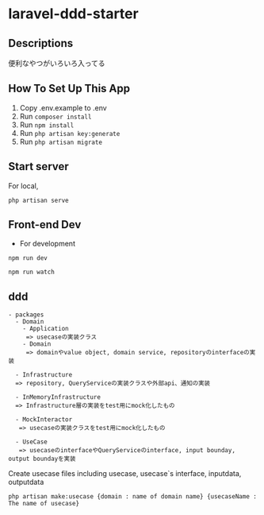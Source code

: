 # laravel-ddd-starter
## Descriptions
便利なやつがいろいろ入ってる

## How To Set Up This App

1. Copy .env.example to .env
2. Run `composer install`
3. Run `npm install`
4. Run `php artisan key:generate`
5. Run `php artisan migrate`


## Start server

For local,
```
php artisan serve
```

## Front-end Dev

- For development
```
npm run dev
```
```
npm run watch
```

## ddd

```
- packages
  - Domain
    - Application
     => usecaseの実装クラス
    - Domain
     => domainやvalue object, domain service, repositoryのinterfaceの実装

  - Infrastructure
  => repository, QueryServiceの実装クラスや外部api、通知の実装

  - InMemoryInfrastructure
  => Infrastructure層の実装をtest用にmock化したもの

  - MockInteractor
   => usecaseの実装クラスをtest用にmock化したもの

  - UseCase
   => usecaseのinterfaceやQueryServiceのinterface, input bounday, output boundayを実装
```

Create usecase files including usecase, usecase`s interface, inputdata, outputdata
```
php artisan make:usecase {domain : name of domain name} {usecaseName : The name of usecase}
```
